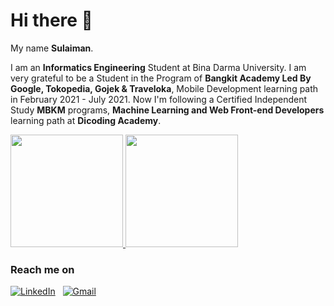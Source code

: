 # Hi there 👋

My name **Sulaiman**.

I am an **Informatics Engineering** Student at Bina Darma University.
I am very grateful to be a Student in the Program of **Bangkit Academy Led By Google, Tokopedia, Gojek & Traveloka**, Mobile Development learning path in February 2021 - July 2021.
Now I'm following a Certified Independent Study **MBKM** programs, **Machine Learning and Web Front-end Developers** learning path at  **Dicoding Academy**.

<p align="left">
<a href="https://github.com/gilangadhan">
  <img height="180em" src="https://github-readme-stats-eight-theta.vercel.app/api?username=slm17&show_icons=true&theme=algolia&include_all_commits=true&count_private=true"/>
  <img height="180em" src="https://github-readme-stats-eight-theta.vercel.app/api/top-langs/?username=slm17&layout=compact&langs_count=8&theme=algolia"/>
</a>
</p>

### Reach me on
<a href="https://www.linkedin.com/in/sulaiman-a184a5208/"><img alt="LinkedIn" src="https://img.shields.io/badge/linkedin%20-%230077B5.svg?&style=flat&logo=linkedin&logoColor=white"/></a> &nbsp;
<a href="mailto:sulaimann1704@gmail.com"><img alt="Gmail" src="https://img.shields.io/badge/Gmail-D14836?style=flat&logo=gmail&logoColor=white" /></a> &nbsp;
